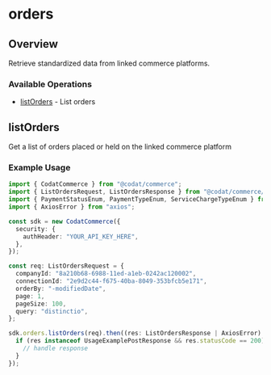 # orders

## Overview

Retrieve standardized data from linked commerce platforms.

### Available Operations

* [listOrders](#listorders) - List orders

## listOrders

Get a list of orders placed or held on the linked commerce platform

### Example Usage

```typescript
import { CodatCommerce } from "@codat/commerce";
import { ListOrdersRequest, ListOrdersResponse } from "@codat/commerce/dist/sdk/models/operations";
import { PaymentStatusEnum, PaymentTypeEnum, ServiceChargeTypeEnum } from "@codat/commerce/dist/sdk/models/shared";
import { AxiosError } from "axios";

const sdk = new CodatCommerce({
  security: {
    authHeader: "YOUR_API_KEY_HERE",
  },
});

const req: ListOrdersRequest = {
  companyId: "8a210b68-6988-11ed-a1eb-0242ac120002",
  connectionId: "2e9d2c44-f675-40ba-8049-353bfcb5e171",
  orderBy: "-modifiedDate",
  page: 1,
  pageSize: 100,
  query: "distinctio",
};

sdk.orders.listOrders(req).then((res: ListOrdersResponse | AxiosError) => {
  if (res instanceof UsageExamplePostResponse && res.statusCode == 200) {
    // handle response
  }
});
```
